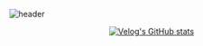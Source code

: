 <!--
**Ju-MINJAE/Ju-MINJAE** is a ✨ _special_ ✨ repository because its `README.md` (this file) appears on your GitHub profile.

  <img src="https://github-readme-stats.vercel.app/api?username=Ju-MINJAE&show_icons=true&theme=react" alt="GitHub Stats">
Here are some ideas to get you started:

- 🔭 I’m currently working on ...
- 🌱 I’m currently learning ...
- 👯 I’m looking to collaborate on ...
- 🤔 I’m looking for help with ...
- 💬 Ask me about ...
- 📫 How to reach me: ...
- 😄 Pronouns: ...
- ⚡ Fun fact: ...
[![Velog's GitHub stats](https://velog-readme-stats.vercel.app/api/badge?name=minjae)](https://velog.io/@min_jae) 

[![My Skills](https://skillicons.dev/icons?i=html,css,js,react,vue,nextjs)](https://skillicons.dev)

[![My Skills](https://skillicons.dev/icons?i=styledcomponents,tailwind,firebase,supabase,vercel,py)](https://skillicons.dev)
  
[![Velog's GitHub stats](https://velog-readme-stats.vercel.app/api?name=min_jae)](https://velog.io/@min_jae)
-->
![header](https://capsule-render.vercel.app/api?type=waving&color=47bb98&height=130&section=header%&fontSize=20&fontColor=ffffff&fontAlignY=30)
  

<div align='center'>

[![Velog's GitHub stats](https://velog-readme-stats.vercel.app/api?name=min_jae&tag=react-router)]([https://velog.io/@min_jae/JavaScript-%EC%9E%90%EB%B0%94%EC%8A%A4%ED%81%AC%EB%A6%BD%ED%8A%B8%EB%A1%9C-%EA%B3%84%EC%82%B0%EA%B8%B0%EB%A5%BC-%EB%A7%8C%EB%93%A4%EA%B8%B0](https://velog.io/@min_jae/React-React-Router-%EC%82%AC%EC%9A%A9%ED%95%98%EC%97%AC-%EB%8F%99%EB%AC%BC-%EA%B4%80%EB%A0%A8-%ED%8E%98%EC%9D%B4%EC%A7%80-%EA%B5%AC%EC%B6%95%ED%95%98%EA%B8%B0))
</div>

